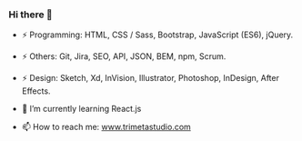 ### Hi there 👋
<!--
**RibasCode/RibasCode** is a ✨ _special_ ✨ repository because its `README.md` (this file) appears on your GitHub profile.
- 🔭 I’m currently working on ...
- 👯 I’m looking to collaborate on ...
- 🤔 I’m looking for help with ...
- 💬 Ask me about ...
- 😄 Pronouns: ...
- ⚡ Fun fact: ...
-->
- ⚡ Programming: HTML, CSS / Sass, Bootstrap, JavaScript (ES6), jQuery.
- ⚡ Others: Git, Jira, SEO, API, JSON, BEM, npm, Scrum.
- ⚡ Design: Sketch, Xd, InVision, Illustrator, Photoshop, InDesign, After Effects.
- 🌱 I’m currently learning React.js

- 📫 How to reach me: www.trimetastudio.com
